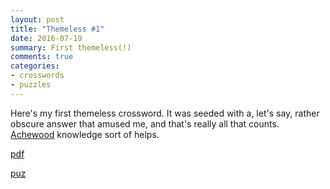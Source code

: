 ```yaml
---
layout: post
title: "Themeless #1"
date: 2016-07-19
summary: First themeless(!)
comments: true
categories:
- crosswords
- puzzles
---
```


Here's my first themeless crossword. It was seeded with a, let's say, rather obscure answer that amused me, and that's really all that counts. [Achewood](http://www.achewood.com/) knowledge sort of helps.

[pdf](/files/puzzles/themeless_1.pdf)

[puz](/files/puzzles/themeless_1.puz)